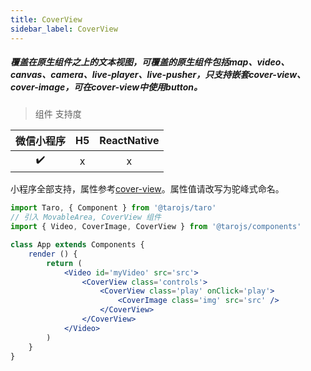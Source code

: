 ```yaml
---
title: CoverView
sidebar_label: CoverView
---
```


##### 覆盖在原生组件之上的文本视图，可覆盖的原生组件包括map、video、canvas、camera、live-player、live-pusher，只支持嵌套cover-view、cover-image，可在cover-view中使用button。

> 组件 支持度

| 微信小程序 | H5 | ReactNative |
| :-: | :-: | :-: |
| ✔️ | x | x |

小程序全部支持，属性参考[cover-view](https://developers.weixin.qq.com/miniprogram/dev/component/cover-view.html)。属性值请改写为驼峰式命名。

```jsx
import Taro, { Component } from '@tarojs/taro'
// 引入 MovableArea, CoverView 组件
import { Video, CoverImage, CoverView } from '@tarojs/components'

class App extends Components {
	render () {
		return (
            <Video id='myVideo' src='src'>
                <CoverView class='controls'>
                    <CoverView class='play' onClick='play'>
                        <CoverImage class='img' src='src' />
                    </CoverView>
                </CoverView>
            </Video>
		)
	}
}
```
